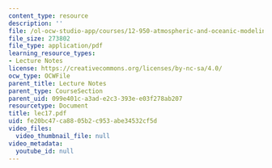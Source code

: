 ```yaml
---
content_type: resource
description: ''
file: /ol-ocw-studio-app/courses/12-950-atmospheric-and-oceanic-modeling-spring-2004/fe20bc47ca8805b2c953abe34532cf5d_lec17.pdf
file_size: 273802
file_type: application/pdf
learning_resource_types:
- Lecture Notes
license: https://creativecommons.org/licenses/by-nc-sa/4.0/
ocw_type: OCWFile
parent_title: Lecture Notes
parent_type: CourseSection
parent_uid: 099e401c-a3ad-e2c3-393e-e03f278ab207
resourcetype: Document
title: lec17.pdf
uid: fe20bc47-ca88-05b2-c953-abe34532cf5d
video_files:
  video_thumbnail_file: null
video_metadata:
  youtube_id: null
---
```

